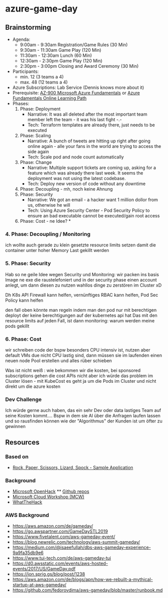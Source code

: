 # azure-game-day

## Brainstorming
* Agenda:
  * 9:00am - 9:30am Registration/Game Rules (30 Min)
  * 9:30am - 11:30am Game Play (120 Min)
  * 11:30am - 12:30am Lunch (60 Min)
  * 12:30am - 2:30pm Game Play (120 Min)
  * 2:30pm - 3:00pm Closing and Award Ceremony (30 Min)
* Participants:
  * min. 12 (3 teams a 4)
  * max. 48 (12 teams a 4)
* Azure Subscriptions: Lab Service (Dennis knows more about it)
* Prerequisite: [AZ-900 Microsoft Azure Fundamentals](https://docs.microsoft.com/en-us/learn/certifications/exams/az-900) or [Azure Fundamentals Online Learning Path](https://docs.microsoft.com/en-us/learn/paths/azure-fundamentals/)
* Phases:
  1. Phase: Deployment
     * Narrative: It was all deleted after the most important team member left the team - it was his last fight -.-
     * Tech: Terraform templates are already there, just needs to be executed
  2. Phase: Scaling
     * Narrative: A bunch of tweets are hitting up right after going online again - alle your fans in the world are trying to access the side again
     * Tech: Scale pod and node count automatically
  3. Phase: Change
     * Narrative: Multiple support tickets are coming up, asking for a feature which was already there last week. It seems the deployment was not using the latest codebase.
     * Tech: Deploy new version of code without any downtime
  4. Phase: Decoupling - mh, noch keine Ahnung
  5. Phase: Security
     * Narrative: We got an email - a hacker want 1 million dollor from us, otherwise he will 
     * Tech: Using Azure Security Center - Pod Security Policy to ensure an bad executable cannot be executed/gain root access
  6. Phase: Cost - ne Idee?
     * 

### 4. Phase: Decoupling / Monitoring
ich wollte auch gerade zu klein gesetzte resource limits setzen damit die container unter hoher Memory Last gekillt werden

### 5. Phase: Security
Hab so ne geile Idee wegen Security und Monitoring: wir packen ins basis Image ne exe die raustelefoniert und in der security phase einen account anlegt, um dann diesen zu nutzen wahllos dinge zu zerstören im Cluster xD 

Dh K8s API Firewall kann helfen, vernünftiges RBAC kann helfen, Pod Sec Policy kann helfen 

den fall oben könnte man regeln indem man den pod nur mit berechtigen deployt der keine berechtigungen auf der kubernetes api hat
Das mit den resource limits auf jeden Fall, ist dann monitoring: warum werden meine pods gekillt

### 6. Phase: Cost
wir schreiben code der bspw besonders CPU intensiv ist, nutzen aber default VMs due nicht CPU lastig sind, dann müssen sie im laufenden einen neuen node Pool erstellen und alles rüber schieben

Was ist nicht weiß : wie bekommen wir die kosten, bei sponsored subscriptions gehen die cost APIs nicht
    aber ich würde das problem im Cluster lösen - mit KubeCost
    es geht ja um die Pods im Cluster und nicht direkt um die azure kosten

### Dev Challenge
Ich würde gerne auch haben, das ein sehr Dev oder data lastiges Team auf seine Kosten kommt.... Bspw in dem sie AI über die Anfragen laufen lassen und so rausfinden können wie der "Algorithmus" der Kunden ist um öfter zu gewinnen


## Resources

### Based on
* [Rock, Paper, Scissors, Lizard, Spock - Sample Application](https://github.com/microsoft/RockPaperScissorsLizardSpock)

### Background
* [Microsoft OpenHack](https://openhack.microsoft.com/)
** [Github repos](https://github.com/Azure-Samples?utf8=%E2%9C%93&q=openhack&type=&language=)
* [Microsoft Cloud Workshop (MCW)](https://microsoftcloudworkshop.com/)
* [WhatTheHack](https://github.com/microsoft/whatthehack)

### AWS Background
* https://aws.amazon.com/de/gameday/
* https://go.awspartner.com/GameDaySTL2019
* https://www.fivetalent.com/aws-gameday-event/
* https://blog.newrelic.com/technology/aws-summit-gameday/
* https://medium.com/@isaeefullah/dbs-aws-gameday-experience-9a9fa35db9e6
* https://www.tui-tech.com/de/aws-gameday-tui
* https://d0.awsstatic.com/events/aws-hosted-events/2017/US/GameDay.pdf
* https://jon.sprig.gs/blog/post/1238
* https://aws.amazon.com/de/blogs/apn/how-we-rebuilt-a-mythical-startup-at-aws-gameday/
* https://github.com/fedorovdima/aws-gameday/blob/master/runbook.md
